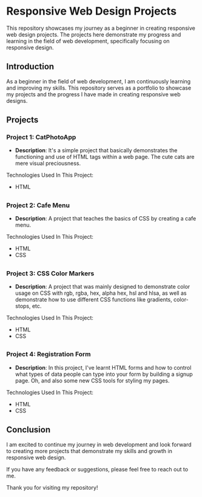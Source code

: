 # Responsive Web Design Projects

This repository showcases my journey as a beginner in creating responsive web design projects. The projects here demonstrate my progress and learning in the field of web development, specifically focusing on responsive design.

## Introduction

As a beginner in the field of web development, I am continuously learning and improving my skills. This repository serves as a portfolio to showcase my projects and the progress I have made in creating responsive web designs.

## Projects

### Project 1: CatPhotoApp

- **Description**: It's a simple project that basically demonstrates the functioning and use of HTML tags within a web page. The cute cats are mere visual preciousness.

Technologies Used In This Project:
- HTML
##

### Project 2: Cafe Menu

- **Description**: A project that teaches the basics of CSS by creating a cafe menu.

Technologies Used In This Project:
- HTML
- CSS
##

### Project 3: CSS Color Markers

- **Description**: A project that was mainly designed to demonstrate color usage on CSS with rgb, rgba, hex, alpha hex, hsl and hlsa, as well as demonstrate how to use different CSS functions like gradients, color-stops, etc.

Technologies Used In This Project:
- HTML
- CSS
##

### Project 4: Registration Form

- **Description**: In this project, I've learnt HTML forms and how to control what types of data people can type into your form by building a signup page. Oh, and also some new CSS tools for styling my pages.

Technologies Used In This Project:
- HTML
- CSS
##













## Conclusion

I am excited to continue my journey in web development and look forward to creating more projects that demonstrate my skills and growth in responsive web design.

If you have any feedback or suggestions, please feel free to reach out to me.

Thank you for visiting my repository!

